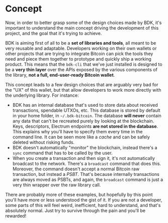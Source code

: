 # Concept

Now, in order to better grasp some of the design choices made by BDK, it's important to understand the main concept driving the development of this project, and the goal that it's trying to
achieve.

BDK is aiming first of all to be a **set of libraries and tools**, all meant to be very reusable and adaptable. Developers working on their own wallets or other projects that are trying to integrate
Bitcoin can pick the tools they need and piece them together to prototype and quickly ship a working product. This means that the `bdk-cli` that we've just installed is designed to be a **very thin layer** over the
APIs exposed by the various components of the library, **not a full, end-user-ready Bitcoin wallet**.

This concept leads to a few design choices that are arguably very bad for the "UX" of this wallet, but that allow developers to work more directly with the underlying library. For instance:

* BDK has an internal database that's used to store data about received transactions, spendable UTXOs, etc. This database is stored by default in your home folder, in `~/.bdk-bitcoin`. The database
  **will never** contain any data that can't be recreated purely by looking at the blockchain. Keys, descriptors, Electrum endpoints **are not stored in the database**. This explains why you'll have to specify them every
  time in the command line. It can be seen more like a *cache* and can be safely deleted without risking funds.
* BDK doesn't automatically "monitor" the blockchain, instead there's a `sync` command that has to be called by the user.
* When you create a transaction and then sign it, it's not automatically broadcast to the network. There's a `broadcast` command that does this. Moreover, the command doesn't accept a normal Bitcoin raw transaction,
  but instead a *PSBT*. That's because internally transactions are always moved as PSBTs, and again, the `broadcast` command is just a very thin wrapper over the raw library call.

There are probably more of these examples, but hopefully by this point you'll have more or less understood the gist of it. If you are not a developer, some parts of this will feel weird, inefficient, hard
to understand, and that's absolutely normal. Just try to survive through the pain and you'll be rewarded!
